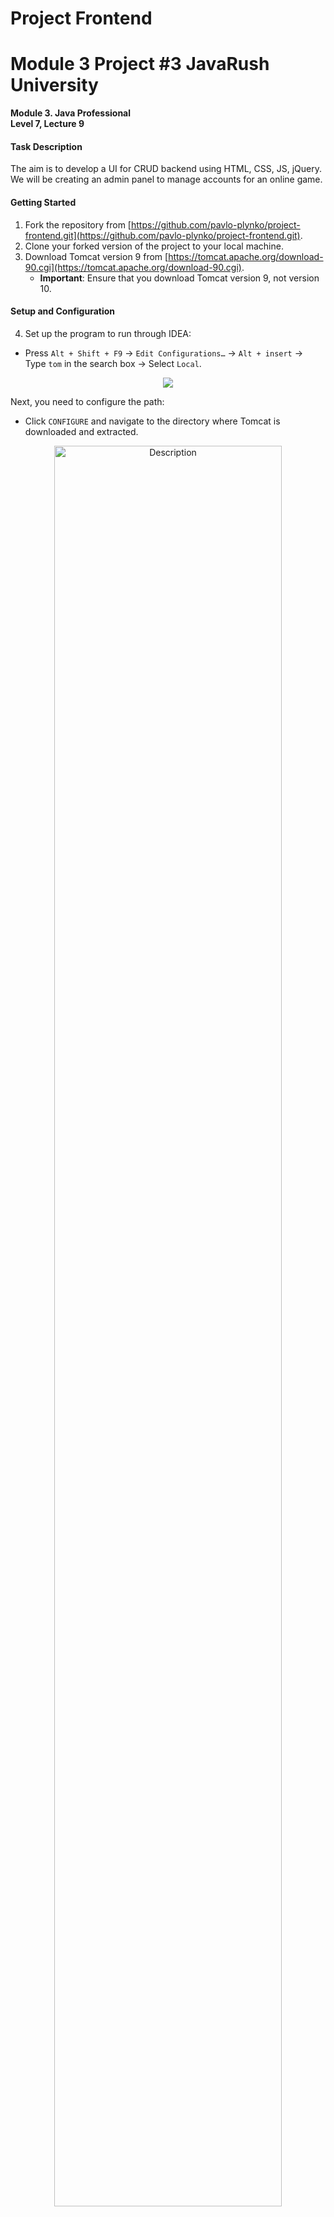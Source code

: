 # Project Frontend
# Module 3 Project #3 JavaRush University

**Module 3. Java Professional**  
**Level 7, Lecture 9**

#### Task Description

The aim is to develop a UI for CRUD backend using HTML, CSS, JS, jQuery. We will be creating an admin panel to manage accounts for an online game.

#### Getting Started

1. Fork the repository from [https://github.com/pavlo-plynko/project-frontend.git](https://github.com/pavlo-plynko/project-frontend.git).
2. Clone your forked version of the project to your local machine.
3. Download Tomcat version 9 from [https://tomcat.apache.org/download-90.cgi](https://tomcat.apache.org/download-90.cgi). 
   - **Important**: Ensure that you download Tomcat version 9, not version 10.

#### Setup and Configuration

4. Set up the program to run through IDEA:

- Press `Alt + Shift + F9` -> `Edit Configurations…` -> `Alt + insert` -> Type `tom` in the search box -> Select `Local`.

<p align="center">
  <img src="https://github.com/ecotalisman/project-frontend/assets/67708040/a5fd90a3-41e8-4206-94ae-ded6359a0f0d">
</p>

Next, you need to configure the path:

- Click `CONFIGURE` and navigate to the directory where Tomcat is downloaded and extracted.

<p align="center">
  <img src="https://github.com/ecotalisman/project-frontend/assets/67708040/b192c949-fefe-47d8-a9ff-78a91d659084" alt="Description" style="width: 85%">
</p>

In the `Deployment` tab:

- Press `Alt + insert` -> `Artifact...` -> Select `rpg:war exploded` -> Click `OK`.
- In the `Application context` field: leave only `/` (slash).

<p align="center">
  <img src="https://github.com/ecotalisman/project-frontend/assets/67708040/96eed4da-f8b2-44a9-b177-c3ab55d173d2">
</p>

Click `APPLY` and close the configuration window.

### Running the Application

5. Run the program by hitting `Alt+Shift+F9`, then select your configuration (named 'App' in this case) and click Run.

### Working with Files

6. A new browser tab will open upon successful deployment of the program.
You'll primarily work with two files:

- `<project_dir>/src/main/webapp/html/my.html`: Contains markup and scripts.
- `<project_dir>/src/main/webapp/css/my.css`: Contains styles.

7. In `my.html`, add a table with the following column names and assign it an `id`:

- `#`
- Name
- Title
- Race
- Profession
- Level
- Birthday
- Banned

8. Include a `<script>` tag to write JavaScript functions.
   
9. The first function should make a GET request to "/rest/players" to fetch the list of players and populate the table. The result should be added to the table from point 7 (this is where the table's id comes in handy).
If everything is done correctly, after restarting the server, you will see a table with four rows on your page. The first row will have column names, and the rest will display the data received from the server.

<p align="center">
  <img src="https://github.com/ecotalisman/project-frontend/assets/67708040/a05e86c9-9451-4694-84c9-8fd7ffc9ca94">
</p>

### Styling

10. It is now desirable to add cell borders to the table, as the information is unreadable. Feel free to style the application as you see fit. There are no specific styling requirements.

<p align="center">
  <img src="https://github.com/ecotalisman/project-frontend/assets/67708040/6c3b9241-41b1-4c5e-9498-2f16eaa5fe7b">
</p>

### Pagination

11. Implement pagination by:

- Adding a section with pagination buttons below the table.
- Creating a function to send a GET request to "/rest/players/count" to get the total number of accounts.
- Including a dropdown to select the number of accounts displayed per page, ranging from 3 to 20.
- Adjust the account list display to calculate the number of pages needed based on the selected number of accounts per page.

<p align="center">
  <img src="https://github.com/ecotalisman/project-frontend/assets/67708040/2cce0db3-ae89-48e8-b196-8a8e8ecd685b">
</p>

#### Pagination Adjustment

12. Enhance the account list display function by adding a parameter to represent the page number to be displayed. Modify the URL to include query parameters "pageNumber" and "pageSize".
    Now, when changing the number of accounts per page in the dropdown menu, the requested number of accounts should be displayed:

<p align="center">
  <img src="https://github.com/ecotalisman/project-frontend/assets/67708040/f0034b55-1a64-48f2-bed9-3c34ccdb3f7f">
</p>

13. Let's color the number of the current page to enhance user experience and clarity.

<p align="center">
  <img src="https://github.com/ecotalisman/project-frontend/assets/67708040/81800dd4-6254-4c74-b7d4-28973ba00625">
</p>

14. Add two more columns to the table: Edit and Delete. For each row, add icons corresponding to the edit and delete actions for each record. You can use images from `<project_dir>/src/main/webapp/img/` or your own.

<p align="center">
  <img src="https://github.com/ecotalisman/project-frontend/assets/67708040/2ff407c3-55b8-4788-abd1-76d1bfda28a1">
</p>

15. Write a function for deleting an account. This requires sending a DELETE request to "/rest/players/{id}". Invoke this function upon clicking the trash can icon. Remember to refresh the account list on the current page after each deletion.
- **Before Deleting Account with ID=23**:

<p align="center">
  <img src="https://github.com/ecotalisman/project-frontend/assets/67708040/4f4bbb1e-19ba-4542-9d19-43fadc167ee9">
</p>

- **After Deleting Account with ID=23**:

<p align="center">
  <img src="https://github.com/ecotalisman/project-frontend/assets/67708040/fce59ba3-63ad-4e1d-92f9-e68a138d20f5">
</p>

16. Now write a function for editing an account. On clicking this, hide the "Delete" button and change the "Edit" button's icon to "Save".

<p align="center">
  <img src="https://github.com/ecotalisman/project-frontend/assets/67708040/b5408480-d08c-4c2d-b47c-7057aef73c87">
</p>

17. Add functionality for editing an account. On clicking the “Edit” button, in addition to changing the icon, enable editing fields:
    - Name
    - Title
    - Race
    - Profession
    - Banned
    Ensure that the values in the fields for editing are the same as in the account.

<p align="center">
  <img src="https://github.com/ecotalisman/project-frontend/assets/67708040/7ef5792e-827a-4244-a7c8-28c15ca27ae4">
</p>

18. Implement the submission of changes upon clicking the “Save” button. Send a POST request to the URL “/rest/players/{id}” with all editable fields in JSON format using JSON.stringify({…}). After making changes, remember to refresh the data on the current page.

<p align="center">
  <img src="https://github.com/ecotalisman/project-frontend/assets/67708040/daa5459d-7b49-47ce-a92a-0eef3b009dc0">
</p>

<p align="center">
  <img src="https://github.com/ecotalisman/project-frontend/assets/67708040/3e24fb8b-7428-4464-a7ff-e5fc3f5c51f2">
</p>

19. With CRUD, everything except “C” (Create) should now be implemented. After the pagination buttons, add a horizontal line and text indicating that a new account can be created here. Also, add text blocks and fields for entering account parameters:
    - Name – text from 1 to 12 characters.
    - Title – text from 1 to 30 characters.
    - Race – dropdown list, see API for valid values.
    - Profession – dropdown list, see API for valid values.
    - Level – number from 0 to 100.
    - Birthday - date (`<input type="date"...`).
    - Banned – boolean value.

<p align="center">
  <img src="https://github.com/ecotalisman/project-frontend/assets/67708040/5adbc7ac-8655-4d4e-878f-bfd5032e6e45">
</p>

20. Now add a button that, when clicked, sends all entered data to the server. Use a POST request to the URL /rest/players. After receiving a response from the server, clear the data entry fields and make a request for the list of accounts on the current page again.

<p align="center">
  <img src="https://github.com/ecotalisman/project-frontend/assets/67708040/e3a437ee-f371-4e70-9da8-16a3e68fecc8">
</p>

<p align="center">
  <img src="https://github.com/ecotalisman/project-frontend/assets/67708040/79af9eae-8cec-4945-b38c-74757f8f62f0">
</p>

21. Finally, add "beauty" through styling – this is entirely up to you. Here's what I managed:

<p align="center">
  <img src="https://github.com/ecotalisman/project-frontend/assets/67708040/5e76b00f-15d6-455b-9029-4775d557f5ca">
</p>

## Useful: Server API

### Get Players List
- **URL**: `/rest/players`
- **Method**: Optional: `Integer pageNumber`, `Integer pageSize`
- **Data Params**: None
- **Success Response**:
  - Code: 200 OK
  - Content: 
    ```json
    [
      {
        "id": "Long",
        "name": "String",
        "title": "String",
        "race": "Race",
        "profession": "Profession",
        "birthday": "Long",
        "banned": "Boolean",
        "level": "Integer"
      },
      "..."
    ]
    ```
- **Notes**:
  - `pageNumber` – parameter that specifies the page number when using pagination. The numbering starts from zero.
  - `pageSize` – parameter that specifies the number of results per page in pagination.

### Get Players Count
- **URL**: `/rest/players/count`
- **Method**: GET
- **URL Params**: None
- **Data Params**: None
- **Success Response**:
  - Code: 200 OK
  - Content: Integer
- **Notes**:
  - This endpoint retrieves the total count of players.

### Delete Player
- **URL**: `/rest/players/{id}`
- **Method**: DELETE
- **URL Params**: `id`
- **Data Params**: None
- **Success Response**:
  - Code: 200 OK
- **Notes**:
  - If the player is not found, respond with a 404 error.
  - If the `id` value is not valid, respond with a 400 error.

### Update Player
- **URL**: `/rest/players/{id}`
- **Method**: POST
- **URL Params**: `id`
- **Data Params**:
  ```json
  {
    "name": "String",              "--optional"
    "title": "String",             "--optional"
    "race": "Race",                "--optional"
    "profession": "Profession",    "--optional"
    "banned": "Boolean"            "--optional"
  }
    ```
## Success Response
- **Code:** 200 OK
- **Content:**
```json
{
  "id": "Long",
  "name": "String",
  "title": "String",
  "race": "Race",
  "profession": "Profession",
  "birthday": "Long",
  "banned": "Boolean",
  "level": "Integer"
}
```
## Notes

- Only fields that are not null are updated.
- If the player is not found in the database, respond with a 404 error.
- If the id value is not valid, respond with a 400 error.

## Create Player

- **URL:** `/rest/players`
- **Method:** POST
- **URL Params:** None

### Data Params

```json
{
  "name": "String",
  "title": "String",
  "race": "Race",
  "profession": "Profession",
  "birthday": "Long",
  "banned": "Boolean",  "--optional, default=false"
  "level": "Integer"
}
```
**Success Response**
- **Code:** 200 OK
- **Content:**
```json
{
  "id": "Long",
  "name": "String",
  "title": "String",
  "race": "Race",
  "profession": "Profession",
  "birthday": "Long",
  "banned": "Boolean",
  "level": "Integer"
}
```
**Notes**

We cannot create a player if:

- Not all parameters from Data Params are specified (except for banned).
- The length of the name or title parameter exceeds the size of the corresponding field (12 and 30 characters, respectively).
- The name parameter value is an empty string.
- The level is outside the specified range (from 0 to 100).
- birthday:[Long] < 0.
- The registration date is outside the specified limits.

In case of any of the above conditions, there will be a response with an error code of 400.
